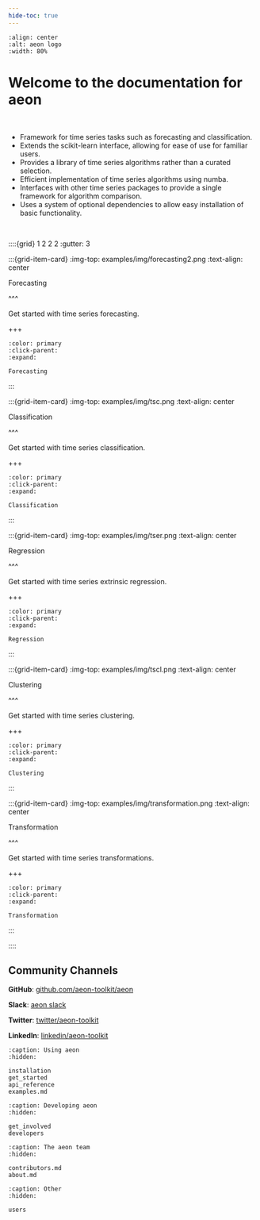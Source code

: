 ```yaml
---
hide-toc: true
---
```


```{image} images/logo/aeon-logo-blue-compact.png
:align: center
:alt: aeon logo
:width: 80%
```
# Welcome to the documentation for **aeon**

<br>

- Framework for time series tasks such as forecasting and classification.
- Extends the scikit-learn interface, allowing for ease of use for familiar users.
- Provides a library of time series algorithms rather than a curated selection.
- Efficient implementation of time series algorithms using numba.
- Interfaces with other time series packages to provide a single framework for algorithm comparison.
- Uses a system of optional dependencies to allow easy installation of basic functionality.

<br>

::::{grid} 1 2 2 2
:gutter: 3

:::{grid-item-card}
:img-top: examples/img/forecasting2.png
:text-align: center

Forecasting

^^^

Get started with time series forecasting.

+++

```{button-ref} /examples/01_forecasting.ipynb
:color: primary
:click-parent:
:expand:

Forecasting
```

:::

:::{grid-item-card}
:img-top: examples/img/tsc.png
:text-align: center

Classification

^^^

Get started with time series classification.

+++

```{button-ref} /examples/classification/classification.ipynb
:color: primary
:click-parent:
:expand:

Classification
```

:::

:::{grid-item-card}
:img-top: examples/img/tser.png
:text-align: center

Regression

^^^

Get started with time series extrinsic regression.

+++

```{button-ref} examples-regression
:color: primary
:click-parent:
:expand:

Regression
```

:::

:::{grid-item-card}
:img-top: examples/img/tscl.png
:text-align: center

Clustering

^^^

Get started with time series clustering.

+++

```{button-ref} examples-clustering
:color: primary
:click-parent:
:expand:

Clustering
```

:::

:::{grid-item-card}
:img-top: examples/img/transformation.png
:text-align: center

Transformation

^^^

Get started with time series transformations.

+++

```{button-ref} examples-transformation
:color: primary
:click-parent:
:expand:

Transformation
```

:::

::::

## Community Channels

**GitHub**: [github.com/aeon-toolkit/aeon](https://github.com/aeon-toolkit/aeon)

**Slack**: [aeon slack](https://join.slack.com/t/aeon-toolkit/shared_invite/zt-1plkevy4x-vAg1dAUXcuoR38FjY9nxzg)

**Twitter**: [twitter/aeon-toolkit](https://twitter.com/aeon_toolkit)

**LinkedIn**: [linkedin/aeon-toolkit](https://www.linkedin.com/company/aeon-toolkit)

```{toctree}
:caption: Using aeon
:hidden:

installation
get_started
api_reference
examples.md
```

```{toctree}
:caption: Developing aeon
:hidden:

get_involved
developers
```

```{toctree}
:caption: The aeon team
:hidden:

contributors.md
about.md
```

```{toctree}
:caption: Other
:hidden:

users
```
